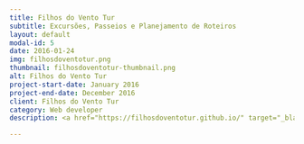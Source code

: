 ```yaml
---
title: Filhos do Vento Tur
subtitle: Excursões, Passeios e Planejamento de Roteiros
layout: default
modal-id: 5
date: 2016-01-24
img: filhosdoventotur.png
thumbnail: filhosdoventotur-thumbnail.png
alt: Filhos do Vento Tur
project-start-date: January 2016
project-end-date: December 2016
client: Filhos do Vento Tur
category: Web developer
description: <a href="https://filhosdoventotur.github.io/" target="_blank">https://filhosdoventotur.github.io/</a><br />Tourism site, with events, pictures, projects and services. Based on Rio de Janeiro.

---
```

